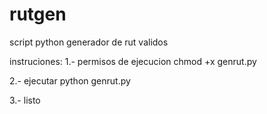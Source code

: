 # rutgen
script python generador de rut validos

instruciones:
1.- permisos de ejecucion 
    chmod +x genrut.py

2.- ejecutar
    python genrut.py

3.- listo
